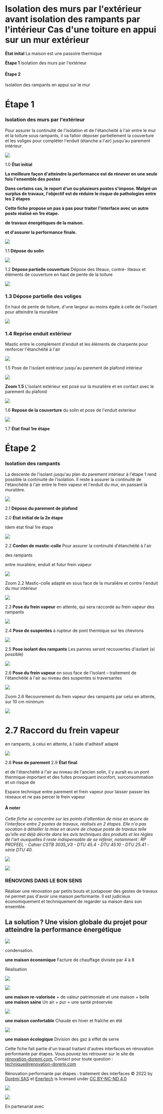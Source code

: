 # Isolation des murs par l'extérieur avant isolation des rampants par l'intérieur Cas d'une toiture en appui sur un mur extérieur

**État inital** La maison est une passoire thermique

**Étape 1** Isolation des murs par l'extérieur

#### **Étape 2**

Isolation des rampants en appui sur le mur

# **Étape 1**

### **Isolation des murs par l'extérieur**

Pour assurer la continuité de l'isolation et de l'étancheité à l'air entre le mur et la toiture sous rampants, il va falloir déposer partiellement la couverture et les voliges pour compléter l'enduit (étanche a l'air) jusqu'au parement intérieur.

![](<images/Interface ITE avant isolation des rampants par l’intérieur - Cas d’une toiture en appui sur un mur extérieur/_page_0_Picture_8.jpeg>)

1.0 **État initial**

**La meilleure façon d'atteindre la performance est de rénover en une seule fois l'ensemble des postes** 

**Dans certains cas, le report d'un ou plusieurs postes s'impose. Malgré un surplus de travaux, l'objectif est de réduire le risque de pathologies entre les 2 étapes** 

**Cette fiche propose un pas à pas pour traiter l'interface avec un autre poste réalisé en 1re étape.**

**de travaux énergétiques de la maison.**

**et d'assurer la performance finale.**

![](<images/Interface ITE avant isolation des rampants par l’intérieur - Cas d’une toiture en appui sur un mur extérieur/_page_0_Picture_10.jpeg>)

1.1 **Dépose du solin**

![](<images/Interface ITE avant isolation des rampants par l’intérieur - Cas d’une toiture en appui sur un mur extérieur/_page_0_Picture_12.jpeg>)

1.2 **Dépose partielle couverture** Dépose des liteaux, contre- liteaux et éléments de couverture en haut de pente de la toiture

![](<images/Interface ITE avant isolation des rampants par l’intérieur - Cas d’une toiture en appui sur un mur extérieur/_page_1_Picture_0.jpeg>)

### 1.3 **Dépose partielle des voliges**

En haut de pente de toiture, d'une largeur au moins égale à celle de l'isolant pour atteindre la muralière

![](<images/Interface ITE avant isolation des rampants par l’intérieur - Cas d’une toiture en appui sur un mur extérieur/_page_1_Picture_3.jpeg>)

### 1.4 **Reprise enduit extérieur**

Mastic entre le complément d'enduit et les éléments de charpente pour renforcer l'étanchéité à l'air

![](<images/Interface ITE avant isolation des rampants par l’intérieur - Cas d’une toiture en appui sur un mur extérieur/_page_1_Picture_6.jpeg>)

1.5 Pose de l'isolant extérieur jusqu'au parement de plafond intérieur

![](<images/Interface ITE avant isolation des rampants par l’intérieur - Cas d’une toiture en appui sur un mur extérieur/_page_1_Picture_8.jpeg>)

**Zoom 1.5** L'isolant extérieur est posé sur la muralière et en contact avec le parement du plafond

![](<images/Interface ITE avant isolation des rampants par l’intérieur - Cas d’une toiture en appui sur un mur extérieur/_page_1_Picture_10.jpeg>)

1.6 **Repose de la couverture** du solin et pose de l'enduit exterieur

![](<images/Interface ITE avant isolation des rampants par l’intérieur - Cas d’une toiture en appui sur un mur extérieur/_page_1_Picture_12.jpeg>)

1.7 **État final 1re étape**

# **Étape 2**

### **Isolation des rampants**

La descente de l'isolant jusqu'au plan du parement intérieur à l'étape 1 rend possible la continuité de l'isolation. Il reste à assurer la continuité de l'étanchéité à l'air entre le frein vapeur et l'enduit du mur, en passant la muralière.

![](<images/Interface ITE avant isolation des rampants par l’intérieur - Cas d’une toiture en appui sur un mur extérieur/_page_2_Picture_3.jpeg>)

2.1 **Dépose du parement de plafond**

2.0 **État initial de la 2e étape**

Idem état final 1re étape

![](<images/Interface ITE avant isolation des rampants par l’intérieur - Cas d’une toiture en appui sur un mur extérieur/_page_2_Picture_7.jpeg>)

2.2 **Cordon de mastic-colle** Pour assurer la continuité d'étanchéité à l'air

des rampants

entre muralière, enduit et futur frein vapeur

![](<images/Interface ITE avant isolation des rampants par l’intérieur - Cas d’une toiture en appui sur un mur extérieur/_page_2_Picture_9.jpeg>)

Zoom 2.2 Mastic-colle adapté en sous face de la muralière et contre l'enduit du mur intérieur

![](<images/Interface ITE avant isolation des rampants par l’intérieur - Cas d’une toiture en appui sur un mur extérieur/_page_2_Picture_11.jpeg>)

2.3 **Pose du frein vapeur** en attente, qui sera raccordé au frein vapeur des rampants

![](<images/Interface ITE avant isolation des rampants par l’intérieur - Cas d’une toiture en appui sur un mur extérieur/_page_2_Picture_13.jpeg>)

2.4 **Pose de suspentes** à rupteur de pont thermique sur les chevrons

![](<images/Interface ITE avant isolation des rampants par l’intérieur - Cas d’une toiture en appui sur un mur extérieur/_page_2_Picture_15.jpeg>)

2.5 **Pose isolant des rampants** Les pannes seront recouvertes d'isolant (si possible)

![](<images/Interface ITE avant isolation des rampants par l’intérieur - Cas d’une toiture en appui sur un mur extérieur/_page_2_Picture_17.jpeg>)

2.6 **Pose du frein vapeur** en sous face de l'isolant – traitement de l'étanchéité à l'air au niveau des suspentes si traversantes

![](<images/Interface ITE avant isolation des rampants par l’intérieur - Cas d’une toiture en appui sur un mur extérieur/_page_3_Picture_0.jpeg>)

Zoom 2.6 Recouvrement du frein vapeur des rampants par celui en attente, sur 10 cm minimum

![](<images/Interface ITE avant isolation des rampants par l’intérieur - Cas d’une toiture en appui sur un mur extérieur/_page_3_Picture_2.jpeg>)

# 2.7 **Raccord du frein vapeur**

en rampants, à celui en attente, à l'aide d'adhésif adapté

![](<images/Interface ITE avant isolation des rampants par l’intérieur - Cas d’une toiture en appui sur un mur extérieur/_page_3_Picture_5.jpeg>)

2.8 **Pose de parement** 2.9 **État final**

et de l'étanchéité à l'air au niveau de l'ancien solin, il y aurait eu un pont thermique important et des fuites provoquant inconfort, surconsommation et un risque de

Espace technique entre parement et frein vapeur pour laisser passer les réseaux et ne pas percer le frein vapeur

#### **À noter**

*Cette fiche se concentre sur les points d'attention de mise en œuvre de l'interface entre 2 postes de travaux, réalisés en 2 étapes. Elle n'a pas vocation à détailler la mise en œuvre de chaque poste de travaux telle qu'elle est déjà décrite dans les avis techniques des produits et les règles de l'art auxquelles il reste indispensable de se référer, notamment : RP PROFEEL - Cahier CSTB 3035_V3 - DTU 45.4 - DTU 45.10 - DTU 25.41 - série DTU 40.*

![](<images/Interface ITE avant isolation des rampants par l’intérieur - Cas d’une toiture en appui sur un mur extérieur/_page_3_Figure_11.jpeg>)

![](<images/Interface ITE avant isolation des rampants par l’intérieur - Cas d’une toiture en appui sur un mur extérieur/_page_3_Figure_12.jpeg>)

### RÉNOVONS DANS LE BON SENS

Réaliser une rénovation par petits bouts et juxtaposer des gestes de travaux ne permet pas d'avoir une maison performante. Il est judicieux économiquement et techniquement de regarder sa maison dans son ensemble.

## La solution ? Une vision globale du projet pour atteindre la performance énergétique

![](<images/Interface ITE avant isolation des rampants par l’intérieur - Cas d’une toiture en appui sur un mur extérieur/_page_3_Picture_16.jpeg>)

condensation.

**une maison économique** Facture de chauffage divisée par 4 à 8

Réalisation

![](<images/Interface ITE avant isolation des rampants par l’intérieur - Cas d’une toiture en appui sur un mur extérieur/_page_3_Picture_19.jpeg>)

![](<images/Interface ITE avant isolation des rampants par l’intérieur - Cas d’une toiture en appui sur un mur extérieur/_page_3_Picture_20.jpeg>)

**une maison re-valorisée** + de valeur patrimoniale et une maison + belle **une maison saine** Un air + pur = une santé préservée

![](<images/Interface ITE avant isolation des rampants par l’intérieur - Cas d’une toiture en appui sur un mur extérieur/_page_3_Picture_22.jpeg>)

**une maison confortable** Chaude en hiver et fraîche en été

![](<images/Interface ITE avant isolation des rampants par l’intérieur - Cas d’une toiture en appui sur un mur extérieur/_page_3_Picture_24.jpeg>)

**une maison écologique** Division des gaz à effet de serre

Cette fiche fait partie d'un travail traitant d'autres interfaces en rénovation performante par étapes. Vous pouvez les retrouver sur le site de [rénovation-doremi.com.](https://www.renovation-doremi.com/fr/) Contact pour toute question : [technique@renovation-doremi.com](mailto:technique%40renovation-doremi.com?subject=)

Rénovation performante par étapes : traitement des interfaces © 2022 by [Dorémi SAS](https://www.renovation-doremi.com/fr/) et [Enertech](https://www.enertech.fr/) is licensed under [CC BY-NC-ND 4.0](https://creativecommons.org/licenses/by-nc-nd/4.0/?ref=chooser-v1)

![](<images/Interface ITE avant isolation des rampants par l’intérieur - Cas d’une toiture en appui sur un mur extérieur/_page_3_Picture_28.jpeg>)

![](<images/Interface ITE avant isolation des rampants par l’intérieur - Cas d’une toiture en appui sur un mur extérieur/_page_3_Picture_29.jpeg>)

En partenariat avec